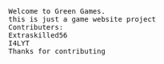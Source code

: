 <pre>Welcome to Green Games.
this is just a game website project
Contributers:
Extraskilled56
I4LYT
Thanks for contributing
</pre>
